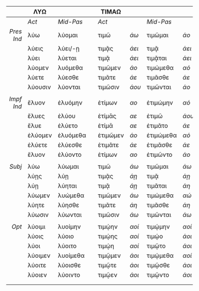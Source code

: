 |            | ΛΥΩ     |           |   | ΤΙΜΑΩ    |       |           |       |   | ΠΟΙΕΩ     |       |            |       |   | ΔΗΛΟΩ     |       |            |       |
|-----------:|---------|-----------|---|----------|-------|-----------|-------|---|-----------|-------|------------|-------|---|-----------|-------|------------|-------|
|            | *Act*   | *Mid-Pas* |   | *Act*    |       | *Mid-Pas* |       |   | *Act*     |       | *Mid-Pas*  |       |   | *Act*     |       | *Mid-Pas*  |       |
| *Pres Ind* | λύω     | λύομαι    |   | τιμῶ     | *άω*  | τιμῶμαι   | *άο*  |   | ποιῶ      | *έω*  | ποιοῦμαι   | *έο*  |   | δηλῶ      | *όω*  | δηλοῦμαι   | *όο*  |
|            | λύεις   | λύει/-ῃ   |   | τιμᾷς    | *άει* | τιμᾷ      | *άει* |   | ποιεῖς    | *έει* | ποιεῖ/-ῇ   | *έει* |   | δηλοῖς    | *όει* | δηλοῖ      | *όει* |
|            | λύει    | λύεται    |   | τιμᾷ     | *άει* | τιμᾷται   | *άει* |   | ποιεῖ     | *έει* | ποιεῖται   | *έει* |   | δηλοῖ     | *όει* | δηλοῦται   | *όε*  |
|            | λύομεν  | λυόμεθα   |   | τιμῶμεν  | *άο*  | τιμώμεθα  | *αό*  |   | ποιοῦμεν  | *έο*  | ποιούμεθα  | *εό*  |   | δηλοῦμεν  | *όο*  | δηλούμεθα  | *οό*  |
|            | λύετε   | λύεσθε    |   | τιμᾶτε   | *άε*  | τιμᾶσθε   | *άε*  |   | ποιεῖτε   | *έε*  | ποιεῖσθε   | *έε*  |   | δηλοῦτε   | *όε*  | δηλοῦσθε   | *όε*  |
|            | λύουσιν | λύονται   |   | τιμῶσιν  | *άου* | τιμῶνται  | *άο*  |   | ποιοῦσιν  | *έο*  | ποιοῦνται  | *έο*  |   | δηλοῦσιν  | *όο*  | δελοῦνται  | *όο*  |
|            |         |           |   |          |       |           |       |   |           |       |            |       |   |           |       |            |       |
| *Impf Ind* | ἔλυον   | ἐλυόμην   |   | ἐτίμων   | *αο*  | ἐτιμώμην  | *αό*  |   | ἐποίουν   | *εο*  | ἐποιούμην  | *εό*  |   | ἐδήλουν   | *οο*  | ἐδηλούμην  | *οό*  |
|            | ἔλυες   | ἐλύου     |   | ἐτίμᾱς   | *αε*  | ἐτιμῶ     | *άου* |   | ἐποίεις   | *εε*  | ἐποιοῦ     | *έου* |   | ἐδήλους   | *οε*  | ἐηλοῦ      | *όου* |
|            | ἔλυε    | ἐλύετο    |   | ἐτίμᾱ    | *αε*  | ἐτιμᾶτο   | *άε*  |   | ἐποίει    | *εε*  | ἐποιεῖτο   | *έε*  |   | ἐδήλου    | *οε*  | ἐδηλοῦτο   | *όε*  |
|            | ἐλύομεν | ἐλυόμεθα  |   | ἐτιμῶμεν | *άο*  | ἐτιμώμεθα | *αό*  |   | ἐποιοῦμεν | *έο*  | ἐποιούμεθα | *εό*  |   | ἐδηλοῦνεμ | *όο*  | ἐδηλούμεθα | *οό*  |
|            | ἐλύετε  | ἐλύεσθε   |   | ἐτιμᾶτε  | *άε*  | ἐτιμᾶσθε  | *άε*  |   | ἐποιεῖτε  | *έε*  | ἐποιεῖσθε  | *έε*  |   | ἐδηλοῦτε  | *όε*  | ἐδηλοπυσθε | *όε*  |
|            | ἔλυον   | ἐλύοντο   |   | ἐτίμων   | *αο*  | ἐτιμῶντο  | *άο*  |   | ἐποίουν   | *εο*  | ἐποιοπῦντο | *έο*  |   | ἐδήλουν   | *οο*  | ἐδηλοῦντο  | *όο*  |
|            |         |           |   |          |       |           |       |   |           |       |            |       |   |           |       |            |       |
|     *Subj* | λύω     | λύωμαι    |   | τιμῶ     | *άω*  | τιμῶμαι   | *άω*  |   | ποιῶ      | *έω*  | ποιῶμαι    | *έω*  |   | δηλῶ      | *όω*  | δηλῶμαι    | *όω*  |
|            | λύῃς    | λύῃ       |   | τιμᾷς    | *άῃ*  | τιμᾷ      | *άῃ*  |   | ποιῇς     | *έῃ*  | ποιῇ       | *έῃ*  |   | δηλοῖς    | *όῃ*  | δηλοῖ      | *όῃ*  |
|            | λύῃ     | λύηται    |   | τιμᾷ     | *άῃ*  | τιμᾶται   | *άη*  |   | ποιῇ      | *έῃ*  | ποιῆται    | *έη*  |   | δηλοῖ     | *όῃ*  | δηλῶται    | *όη*  |
|            | λύωμεν  | λυώμεθα   |   | τιμῶμεν  | *άω*  | τιμώμεθα  | *αώ*  |   | ποιῶμεν   | *έω*  | ποιώμεθα   | *εώ*  |   | δηλῶμεν   | *όω*  | δηλώμεθα   | *όω*  |
|            | λύητε   | λύησθε    |   | τιμᾶτε   | *άη*  | τιμᾶσθε   | *άη*  |   | ποιῆτε    | *έη*  | ποιῆσθε    | *έη*  |   | δηλῶτε    | *όη*  | δηλῶσθε    | *όη*  |
|            | λύωσιν  | λύωνται   |   | τιμῶσιν  | *άω*  | τιμῶνται  | *άω*  |   | ποιῶσιν   | *έω*  | ποιῶνται   | *έω*  |   | δηλῶσιν   | *όω*  | δηλῶνται   | *όω*  |
|            |         |           |   |          |       |           |       |   |           |       |            |       |   |           |       |            |       |
|      *Opt* | λύοιμι  | λυοίμην   |   | τιμῴην   | *αοί* | τιμῴμην   | *αοί* |   |           |       |            |       |   |           |       |            |       |
|            | λύοις   | λύοιο     |   | τιμῴης   | *αοί* | τιμῴο     | *άοι* |   |           |       |            |       |   |           |       |            |       |
|            | λύοι    | λύοιτο    |   | τιμῴη    | *αοί* | τιμῷτο    | *άοι* |   |           |       |            |       |   |           |       |            |       |
|            | λύοιμεν | λυοίμεθα  |   | τιμῷμεν  | *άοι* | τιμῴμεθα  | *αοί* |   |           |       |            |       |   |           |       |            |       |
|            | λύοιτε  | λύοισθε   |   | τιμῷτε   | *άοι* | τιμῷσθε   | *άοι* |   |           |       |            |       |   |           |       |            |       |
|            | λύοιεν  | λύοιντο   |   | τιμῷεν   | *άοι* | τιμῷντο   | *άοι* |   |           |       |            |       |   |           |       |            |       |
|            |         |           |   |          |       |           |       |   |           |       |            |       |   |           |       |            |       |
|            |         |           |   |          |       |           |       |   |           |       |            |       |   |           |       |            |       |
